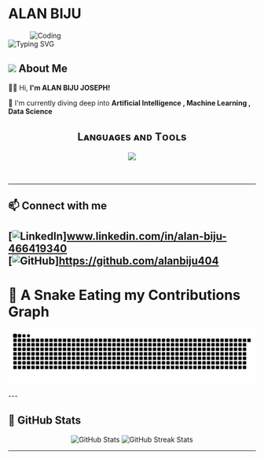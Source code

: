 # ALAN BIJU
<img align="right" alt="Coding" width="460" src="https://media.giphy.com/media/qgQUggAC3Pfv687qPC/giphy.gif">

![Typing SVG](https://readme-typing-svg.herokuapp.com?font=ROBOT&size=25&color=39FF14&background=000000&center=true&vCenter=true&width=490&lines=%3E+Welcome+to+my+GitHub+profile...!)
## <img src="https://c.tenor.com/NCRHhqkXrJYAAAAi/programmers-go-internet.gif" width="25">  <b>About Me</b> 

👨‍💻 Hi, **I'm ALAN BIJU JOSEPH!**

🌱 I'm currently diving deep into **Artificial Intelligence , Machine Learning , Data Science**  

<h2 align="center">Lᴀɴɢᴜᴀɢᴇs ᴀɴᴅ Tᴏᴏʟs</h2> 
<p align="center">
<img width="500px" src="https://skillicons.dev/icons?i=py,html,react,git,github,linkedin,vscode,windows,linux&perline=10" />
</p>
<br />

---

## 📫 Connect with me  
[![LinkedIn](https://img.shields.io/badge/LinkedIn-0A66C2?style=for-the-badge&logo=linkedin&logoColor=white)]www.linkedin.com/in/alan-biju-466419340  
[![GitHub](https://img.shields.io/badge/GitHub-181717?style=for-the-badge&logo=github&logoColor=white)]https://github.com/alanbiju404  
---
# 🐍 A Snake Eating my Contributions Graph
	
<p align = "center">
	<img src = "https://github.com/7oSkaaa/7oSkaaa/blob/output/github-contribution-grid-snake.svg?" alt = "Snake Game"/>
</p>
---

## 🌟 GitHub Stats  
<p align="center">
  <img src="https://github-readme-stats.vercel.app/api?username=alanbiju404&show_icons=true&theme=radical" alt="GitHub Stats" />
  <img src="https://github-readme-streak-stats.herokuapp.com/?user=alanbiju404&theme=radical" alt="GitHub Streak Stats" />
</p>
 

---
